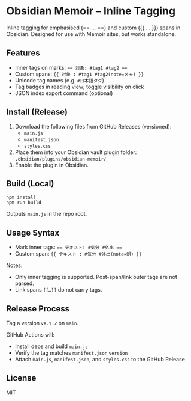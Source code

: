 # Obsidian Memoir – Inline Tagging

Inline tagging for emphasised (== … ==) and custom ({{ … }}) spans in Obsidian. Designed for use with Memoir sites, but works standalone.

## Features

- Inner tags on marks: `== 対象: #tag1 #tag2 ==`
- Custom spans: `{{ 対象 : #tag1 #tag2(note=メモ) }}`
- Unicode tag names (e.g. `#日本語タグ`)
- Tag badges in reading view; toggle visibility on click
- JSON index export command (optional)

## Install (Release)

1. Download the following files from GitHub Releases (versioned):
   - `main.js`
   - `manifest.json`
   - `styles.css`
2. Place them into your Obsidian vault plugin folder: `.obsidian/plugins/obsidian-memoir/`
3. Enable the plugin in Obsidian.

## Build (Local)

```
npm install
npm run build
```

Outputs `main.js` in the repo root.

## Usage Syntax

- Mark inner tags: `== テキスト: #気分 #外出 ==`
- Custom span: `{{ テキスト : #気分 #外出(note=朝) }}`

Notes:

- Only inner tagging is supported. Post-span/link outer tags are not parsed.
- Link spans `[[…]]` do not carry tags.

## Release Process

Tag a version `vX.Y.Z` on `main`.

GitHub Actions will:

- Install deps and build `main.js`
- Verify the tag matches `manifest.json` `version`
- Attach `main.js`, `manifest.json`, and `styles.css` to the GitHub Release

## License

MIT
